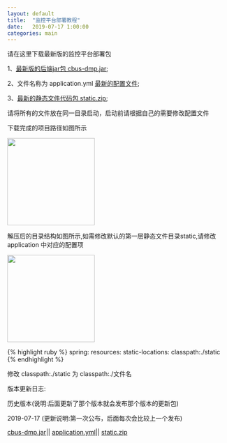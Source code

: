 ```yaml
---
layout: default
title:  "监控平台部署教程"
date:   2019-07-17 1:00:00
categories: main
---
```


请在这里下载最新版的监控平台部署包

1、[最新版的后端jar包 cbus-dmp.jar][cbus-dmp.jar];

2、文件名称为 application.yml [最新的配置文件][application.yml];

3、[最新的静态文件代码包 static.zip][static.zip];

[cbus-dmp.jar]: http://218.95.137.107:9000//dhc-dmp/resource/cbus-dmp-1.0.4.jar
[application.yml]: http://218.95.137.107:9000/dhc-dmp/resource/application.yml
[static.zip]: http://218.95.137.107:9000/dhc-dmp/resource/static.zip

请将所有的文件放在同一目录启动，启动前请根据自己的需要修改配置文件

下载完成的项目路径如图所示

<img src="http://140.143.80.97/dhc-dmp/img/1D790ACF-7568-4478-AB3F-C9F79477AC4C.png" height = "200px" />

解压后的目录结构如图所示,如需修改默认的第一层静态文件目录static,请修改 application 中对应的配置项

<img src="http://140.143.80.97/dhc-dmp/img/B83F511A-CC85-4424-B6A0-2B95E6824FE0.png" height = "200px" />

{% highlight ruby %}
spring:
   resources:
     static-locations: classpath:./static
{% endhighlight %}

修改 classpath:./static 为 classpath:./文件名

版本更新日志:

历史版本(说明:后面更新了那个版本就会发布那个版本的更新包)

2019-07-17 (更新说明:第一次公布，后面每次会比较上一个发布)

[cbus-dmp.jar][cbus-dmp.jar]||
[application.yml][application.yml]||
[static.zip][static.zip]

[cbus-dmp.jar]: http://218.95.137.107:9000/dhc-dmp/resource/2019-07-17/cbus-dmp-1.0.4.jar
[application.yml]: http://218.95.137.107:9000/dhc-dmp/resource/2019-07-17/application.yml
[static.zip]: http://218.95.137.107:9000/dhc-dmp/resource/2019-07-17/static.zip




